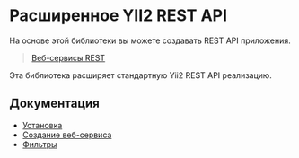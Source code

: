 # Расширенное YII2 REST API
На основе этой библиотеки вы можете создавать REST API приложения.

> [Веб-сервисы REST](http://stuff.cebe.cc/yii2docs-ru/guide-rest-quick-start.html)

Эта библиотека расширяет стандартную Yii2 REST API реализацию.

## Документация
* [Установка](docs/ru/01-installation.md)
* [Создание веб-сервиса](docs/ru/02-restful.md)
* [Фильтры](docs/ru/03-filters.md)
